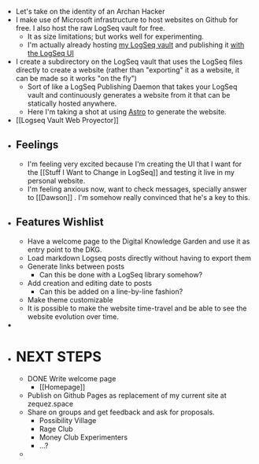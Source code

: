 - Let's take on the identity of an Archan Hacker
- I make use of Microsoft infrastructure to host websites on Github for free. I also host the raw LogSeq vault for free.
	- It as size limitations; but works well for experimenting.
	- I'm actually already hosting [my LogSeq vault](https://github.com/Zequez/logseq-vault/) and publishing it [with the LogSeq UI](http://notes.zequez.space/)
- I create a subdirectory on the LogSeq vault that uses the LogSeq files directly to create a website (rather than "exporting" it as a website, it can be made so it works "on the fly")
	- Sort of like a LogSeq Publishing Daemon that takes your LogSeq vault and continuously generates a website from it that can be statically hosted anywhere.
	- Here I'm taking a shot at using [Astro](https://astro.build/) to generate the website.
- [[Logseq Vault Web Proyector]]
- ## Feelings
	- I'm feeling very excited because I'm creating the UI that I want for the [[Stuff I Want to Change in LogSeq]] and testing it live in my personal website.
	- I'm feeling anxious now, want to check messages, specially answer to [[Dawson]] . I'm somehow really convinced that he's a key to this.
- ## Features Wishlist
	- Have a welcome page to the Digital Knowledge Garden and use it as entry point to the DKG.
	- Load markdown Logseq posts directly without having to export them
	- Generate links between posts
		- Can this be done with a LogSeq library somehow?
	- Add creation and editing date to posts
		- Can this be added on a line-by-line fashion?
	- Make theme customizable
	- It is possible to make the website time-travel and be able to see the website evolution over time.
-
- # NEXT STEPS
	- DONE Write welcome page
		- [[Homepage]]
	- Publish on Github Pages as replacement of my current site at zequez.space
	- Share on groups and get feedback and ask for proposals.
		- Possibility Village
		- Rage Club
		- Money Club Experimenters
		- ...?
	-